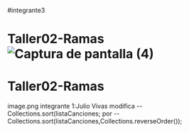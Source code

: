 #integrante3
# Taller02-Ramas![Captura de pantalla (4)](https://github.com/LastDaniels/Taller02-Ramas/assets/89329395/b10d5369-dfca-46ca-8841-90bfdf7acc36)
# Taller02-Ramas
image.png
integrante 1:Julio Vivas modifica --Collections.sort(listaCanciones;  por --Collections.sort(listaCanciones,Collections.reverseOrder());
